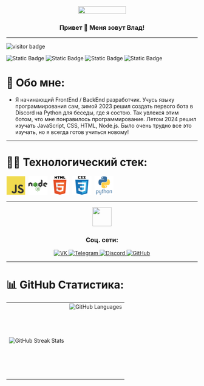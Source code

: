 <div align="center">
  <img src="https://github.com/SP-XD/SP-XD/blob/main/images/dev-working_rounded.gif" width="50%" height="50%">
</div>

<div align="center">
<h3>Привет 👋 Меня зовут Влад!</h3>
</div>

---

![visitor badge](https://visitor-badge.laobi.icu/badge?page_id=VSakurai.visitor-badge&left_text=My%20Page%20Visitors)
<div>
  <img alt="Static Badge" src="https://img.shields.io/badge/FrontEnd-Blue">
  <img alt="Static Badge" src="https://img.shields.io/badge/BackEnd-8A2BE2">
  <img alt="Static Badge" src="https://img.shields.io/badge/JavaScript-EEF60A">
  <img alt="Static Badge" src="https://img.shields.io/badge/Python-39E5E5">
</div>

# 👨 Обо мне:

- Я начинающий FrontEnd / BackEnd разработчик. Учусь языку программирования сам, зимой 2023 решил создать первого бота в Discord на Python для беседы, где я состою.
  Так увлекся этим ботом, что мне понравилось программирование. Летом 2024 решил изучать JavaScript, CSS, HTML, Node.js. Было очень трудно все это изучать, но я всегда готов учиться новому!

---

# 🧑‍💻 Технологический стек:

<div>
  <img src="https://github.com/devicons/devicon/blob/master/icons/javascript/javascript-original.svg" title="JavaScript" alt="JavaScript" width="50" height="50"/>&nbsp 
  <img src="https://github.com/devicons/devicon/blob/master/icons/nodejs/nodejs-original-wordmark.svg" title="NodeJS" alt="NodeJS" width="50" height="50"/>&nbsp
  <img src="https://github.com/devicons/devicon/blob/master/icons/html5/html5-original-wordmark.svg" title="HTML" alt="HTML" width="50" height="50"/>&nbsp
  <img src="https://github.com/devicons/devicon/blob/master/icons/css3/css3-original-wordmark.svg" title="CSS" alt="CSS" width="50" height="50"/>&nbsp
  <img src="https://github.com/devicons/devicon/blob/master/icons/python/python-original-wordmark.svg" title="Python" alt="Python" width="50" height="50"/>&nbsp
</div>

---

<div align="center">
  <img src="https://github.com/SP-XD/SP-XD/blob/main/images/message.gif" width="50" height="50">
  <h3>Соц. сети:</h3>
</div>

<div id="badges" align="center">
  <a href="https://vk.com/vlad.error" target="_blank">
    <img src="https://cdn-icons-png.flaticon.com/512/145/145813.png" title="VK" alt="VK" width="50" height="50"/
  </a>
  <a href="https://t.me/v_sakurai" target="_blank">
    <img src="https://cdn-icons-png.flaticon.com/512/2111/2111646.png" title="Telegram" alt="Telegram" width="50" height="50"/>
  </a>
  <a href="https://discordapp.com/users/401125141788229632" target="_blank">
    <img src="https://cdn3.iconfinder.com/data/icons/social-media-pack-12/512/Discord-256.png" title="Discord" alt="Discord" width="50" height="50"/>
  </a>
  <a href="https://github.com/VSakurai/" target="_blank">
    <img src="https://cdn3.iconfinder.com/data/icons/social-media-2169/24/social_media_social_media_logo_github_2-256.png" title="GitHub" alt="GitHub" width="50" height="50"/>
  </a>
</div>

---

# 📊 GitHub Статистика:

<table>
  <tr>
    <td align="left">
      <img src="http://github-readme-streak-stats.herokuapp.com?user=VSakurai&theme=dark&background=000000" alt="GitHub Streak Stats" />
    </td>
    <td>
      <img height="195px" align="right" alt="GitHub Languages" src="https://github-readme-stats.vercel.app/api/top-langs/?username=VSakurai&layout=compact&theme=vision-friendly-dark" />
    </td>
  </tr>
</table>
